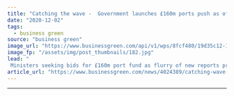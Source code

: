 ```yaml
---
title: "Catching the wave -  Government launches £160m ports push as offshore wind outlook brightens"
date: "2020-12-02"
tags: 
  - business green
source: "business green"
image_url: "https://www.businessgreen.com/api/v1/wps/8fcf480/19d35c12-11de-4282-9823-d0077c715b1a/6/Orsted-offshore-wind-185x114.jpg"
image_fp: "/assets/img/post_thumbnails/182.jpg"
lead: "
 Ministers seeking bids for £160m port fund as flurry of new reports predicts surge in offshore wind development ..."
article_url: "https://www.businessgreen.com/news/4024389/catching-wave-government-launches-gbp160m-ports-push-offshore-wind-outlook-brightens"
---
```


---
